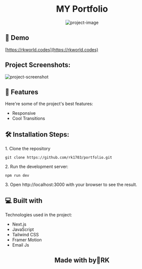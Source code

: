 <h1 align="center" id="title">MY Portfolio</h1>

<p align="center"><img src="https://socialify.git.ci/rk1703/portfolio/image?description=1&amp;language=1&amp;name=1&amp;owner=1&amp;pattern=Solid&amp;stargazers=1&amp;theme=Light" alt="project-image"></p>

<h2>🚀 Demo</h2>

[https://rkworld.codes](https://rkworld.codes)

<h2>Project Screenshots:</h2>

<img src="https://i.postimg.cc/C5dNq3Yn/Screenshot-2024-09-05-223821.png" alt="project-screenshot">

  
  
<h2>🧐 Features</h2>

Here're some of the project's best features:

*   Responsive
*   Cool Transitions

<h2>🛠️ Installation Steps:</h2>

<p>1. Clone the repository</p>

``
git clone https://github.com/rk1703/portfolio.git
``

<p>2. Run the development server:</p>

``
npm run dev
``

<p>3. Open http://localhost:3000 with your browser to see the result.</p>

  
  
<h2>💻 Built with</h2>

Technologies used in the project:

*   Next.js
*   JavaScript
*   Tailwind CSS
*   Framer Motion
*   Email Js

<h2 align="center">Made with by💖RK</h2>
